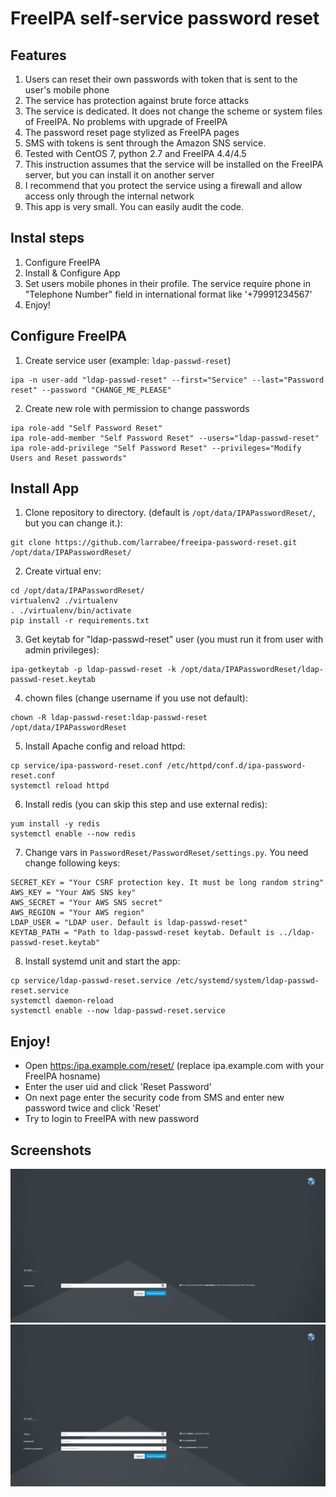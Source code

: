# FreeIPA self-service password reset

## Features
1. Users can reset their own passwords with token that is sent to the user's mobile phone
2. The service has protection against brute force attacks
3. The service is dedicated. It does not change the scheme or system files of FreeIPA. No problems with upgrade of FreeIPA
4. The password reset page stylized as FreeIPA pages
5. SMS with tokens is sent through the Amazon SNS service. 
6. Tested with CentOS 7, python 2.7 and FreeIPA 4.4/4.5
7. This instruction assumes that the service will be installed on the FreeIPA server, but you can install it on another server
8. I recommend that you protect the service using a firewall and allow access only through the internal network
9. This app is very small. You can easily audit the code.


## Instal steps

1. Configure FreeIPA
2. Install & Configure App
3. Set users mobile phones in their profile. The service require phone in "Telephone Number" field in international format like '+79991234567'
4. Enjoy!

## Configure FreeIPA
1. Create service user (example: `ldap-passwd-reset`)
```
ipa -n user-add "ldap-passwd-reset" --first="Service" --last="Password reset" --password "CHANGE_ME_PLEASE"
```
2. Create new role with permission to change passwords
```
ipa role-add "Self Password Reset"
ipa role-add-member "Self Password Reset" --users="ldap-passwd-reset"
ipa role-add-privilege "Self Password Reset" --privileges="Modify Users and Reset passwords"
```



## Install App
1. Clone repository to directory. (default is `/opt/data/IPAPasswordReset/`, but you can change it.):
```
git clone https://github.com/larrabee/freeipa-password-reset.git /opt/data/IPAPasswordReset/
```
2. Create virtual env:
```
cd /opt/data/IPAPasswordReset/
virtualenv2 ./virtualenv
. ./virtualenv/bin/activate
pip install -r requirements.txt
```
3. Get keytab for "ldap-passwd-reset" user (you must run it from user with admin privileges):
```
ipa-getkeytab -p ldap-passwd-reset -k /opt/data/IPAPasswordReset/ldap-passwd-reset.keytab
```
4. chown files (change username if you use not default):
```
chown -R ldap-passwd-reset:ldap-passwd-reset /opt/data/IPAPasswordReset
```
5. Install Apache config and reload httpd:
```
cp service/ipa-password-reset.conf /etc/httpd/conf.d/ipa-password-reset.conf
systemctl reload httpd
```
6. Install redis (you can skip this step and use external redis):
```
yum install -y redis
systemctl enable --now redis
```
7. Change vars in `PasswordReset/PasswordReset/settings.py`. You need change following keys:
```
SECRET_KEY = "Your CSRF protection key. It must be long random string"
AWS_KEY = "Your AWS SNS key"
AWS_SECRET = "Your AWS SNS secret"
AWS_REGION = "Your AWS region"
LDAP_USER = "LDAP user. Default is ldap-passwd-reset"
KEYTAB_PATH = "Path to ldap-passwd-reset keytab. Default is ../ldap-passwd-reset.keytab"
```
8. Install systemd unit and start the app:
```
cp service/ldap-passwd-reset.service /etc/systemd/system/ldap-passwd-reset.service
systemctl daemon-reload
systemctl enable --now ldap-passwd-reset.service
```

## Enjoy!
* Open [https:/ipa.example.com/reset/](https://ipa.example.com/reset/) (replace ipa.example.com with your FreeIPA hosname)
* Enter the user uid and click 'Reset Password'
* On next page enter the security code from SMS and enter new password twice and click 'Reset'
* Try to login to FreeIPA with new password

## Screenshots
![Main Page](/service/main.png?raw=true "Main Page")
![Confirmation Page](/service/reset.png?raw=true "Confirmation Page")
